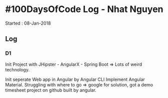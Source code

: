 # #100DaysOfCode Log - Nhat Nguyen
Started : 08-Jan-2018

## Log

### D1
Init Project with JHipster - AngularX - Spring Boot
=> Lots of weird technology. 

Init seperate Web app in Angular by Angular CLI 
Implement Angular Material. 
Struggling with where to go => google for solution, got a demo timesheet project on github built by angular. 

